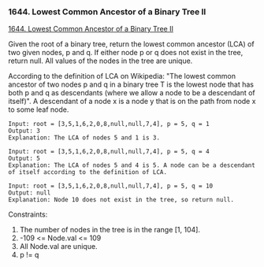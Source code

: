 ### 1644. Lowest Common Ancestor of a Binary Tree II

[1644. Lowest Common Ancestor of a Binary Tree II
](https://leetcode.com/problems/lowest-common-ancestor-of-a-binary-tree-ii/)


Given the root of a binary tree, return the lowest common ancestor (LCA) of two given nodes, p and q. If either node p or q does not exist in the tree, return null. All values of the nodes in the tree are unique.

According to the definition of LCA on Wikipedia: "The lowest common ancestor of two nodes p and q in a binary tree T is the lowest node that has both p and q as descendants (where we allow a node to be a descendant of itself)". A descendant of a node x is a node y that is on the path from node x to some leaf node.


```
Input: root = [3,5,1,6,2,0,8,null,null,7,4], p = 5, q = 1
Output: 3
Explanation: The LCA of nodes 5 and 1 is 3.
```

```
Input: root = [3,5,1,6,2,0,8,null,null,7,4], p = 5, q = 4
Output: 5
Explanation: The LCA of nodes 5 and 4 is 5. A node can be a descendant of itself according to the definition of LCA.
```

```
Input: root = [3,5,1,6,2,0,8,null,null,7,4], p = 5, q = 10
Output: null
Explanation: Node 10 does not exist in the tree, so return null.
```

Constraints:

1. The number of nodes in the tree is in the range [1, 104].
2. -109 <= Node.val <= 109
3. All Node.val are unique.
4. p != q




